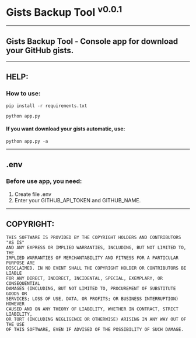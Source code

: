 # Gists Backup Tool <sup>v0.0.1</sup>

---

## Gists Backup Tool - Console app for download your GitHub gists.

---

## HELP:

### How to use:

`pip install -r requirements.txt`

`python app.py` 

#### If you want download your gists automatic, use:

`python app.py -a`

---

## .env

### Before use app, you need:
1. Create file .env
2. Enter your GITHUB_API_TOKEN and GITHUB_NAME.

---

## COPYRIGHT:

    THIS SOFTWARE IS PROVIDED BY THE COPYRIGHT HOLDERS AND CONTRIBUTORS "AS IS"
    AND ANY EXPRESS OR IMPLIED WARRANTIES, INCLUDING, BUT NOT LIMITED TO, THE
    IMPLIED WARRANTIES OF MERCHANTABILITY AND FITNESS FOR A PARTICULAR PURPOSE ARE
    DISCLAIMED. IN NO EVENT SHALL THE COPYRIGHT HOLDER OR CONTRIBUTORS BE LIABLE
    FOR ANY DIRECT, INDIRECT, INCIDENTAL, SPECIAL, EXEMPLARY, OR CONSEQUENTIAL
    DAMAGES (INCLUDING, BUT NOT LIMITED TO, PROCUREMENT OF SUBSTITUTE GOODS OR
    SERVICES; LOSS OF USE, DATA, OR PROFITS; OR BUSINESS INTERRUPTION) HOWEVER
    CAUSED AND ON ANY THEORY OF LIABILITY, WHETHER IN CONTRACT, STRICT LIABILITY,
    OR TORT (INCLUDING NEGLIGENCE OR OTHERWISE) ARISING IN ANY WAY OUT OF THE USE
    OF THIS SOFTWARE, EVEN IF ADVISED OF THE POSSIBILITY OF SUCH DAMAGE.
